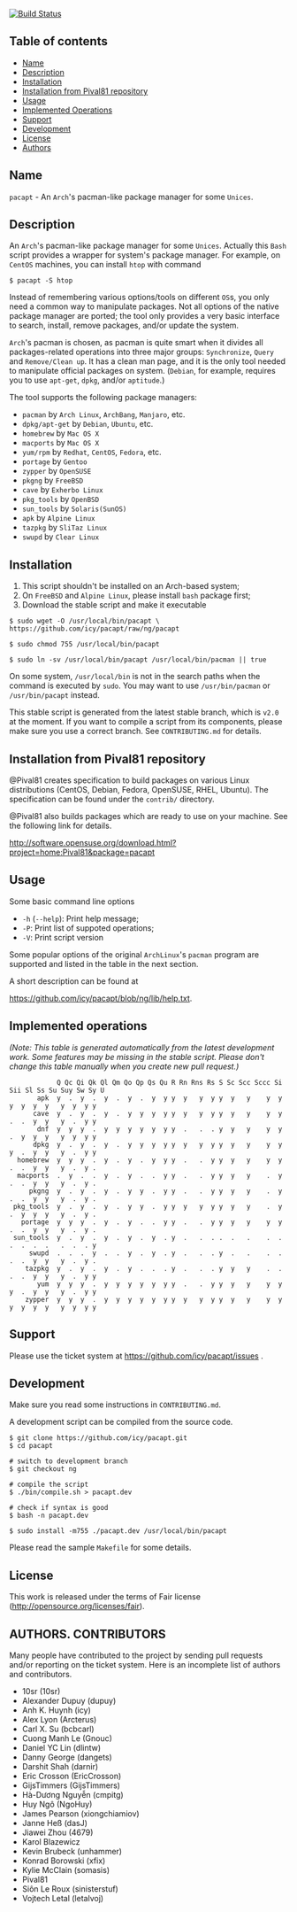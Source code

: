 [![Build Status](https://travis-ci.org/icy/pacapt.svg?branch=ng)](https://travis-ci.org/icy/pacapt)

## Table of contents

* [Name](#name)
* [Description](#description)
* [Installation](#installation)
* [Installation from Pival81 repository](#installation-from-pival81-repository)
* [Usage](#usage)
* [Implemented Operations](#implemented-operations)
* [Support](#support)
* [Development](#development)
* [License](#license)
* [Authors](#authors-contributors)

## Name

`pacapt` - An `Arch`'s pacman-like package manager for some `Unices`.

## Description

An `Arch`'s pacman-like package manager for some `Unices`.
Actually this `Bash` script provides a wrapper for system's package manager.
For example, on `CentOS` machines, you can install `htop` with command

    $ pacapt -S htop

Instead of remembering various options/tools on different `OS`s, you only
need a common way to manipulate packages. Not all options of the native
package manager are ported; the tool only provides a very basic interface
to search, install, remove packages, and/or update the system.

`Arch`'s pacman is chosen, as pacman is quite smart when it divides all
packages-related operations into three major groups:
  `Synchronize`, `Query` and `Remove/Clean up`.
It has a clean man page, and it is the only tool needed to manipulate
official packages on system.
(`Debian`, for example, requires you to use `apt-get`, `dpkg`, and/or `aptitude`.)

The tool supports the following package managers:

* `pacman`        by `Arch Linux`, `ArchBang`, `Manjaro`, etc.
* `dpkg/apt-get`  by `Debian`, `Ubuntu`, etc.
* `homebrew`      by `Mac OS X`
* `macports`      by `Mac OS X`
* `yum/rpm`       by `Redhat`, `CentOS`, `Fedora`, etc.
* `portage`       by `Gentoo`
* `zypper`        by `OpenSUSE`
* `pkgng`         by `FreeBSD`
* `cave`          by `Exherbo Linux`
* `pkg_tools`     by `OpenBSD`
* `sun_tools`     by `Solaris(SunOS)`
* `apk`           by `Alpine Linux`
* `tazpkg`        by `SliTaz Linux`
* `swupd`         by `Clear Linux`

## Installation

1. This script shouldn't be installed on an Arch-based system;
2. On `FreeBSD` and `Alpine Linux`, please install `bash` package first;
3. Download the stable script and make it executable

````
$ sudo wget -O /usr/local/bin/pacapt \
https://github.com/icy/pacapt/raw/ng/pacapt

$ sudo chmod 755 /usr/local/bin/pacapt

$ sudo ln -sv /usr/local/bin/pacapt /usr/local/bin/pacman || true
````

On some system, `/usr/local/bin` is not in the search paths when the
command is executed by `sudo`. You may want to use `/usr/bin/pacman`
or `/usr/bin/pacapt` instead.

This stable script is generated from the latest stable branch,
which is `v2.0` at the moment. If you want to compile a script
from its components, please make sure you use a correct branch.
See `CONTRIBUTING.md` for details.

## Installation from Pival81 repository

@Pival81 creates specification to build packages on various Linux
distributions (CentOS, Debian, Fedora, OpenSUSE, RHEL, Ubuntu).
The specification can be found under the `contrib/` directory.

@Pival81 also builds packages which are ready to use on your machine.
See the following link for details.

  http://software.opensuse.org/download.html?project=home:Pival81&package=pacapt

## Usage

Some basic command line options

* `-h` (`--help`): Print help message;
* `-P`: Print list of suppoted operations;
* `-V`: Print script version

Some popular options of the original `ArchLinux`'s `pacman` program
are supported and listed in the table in the next section.

A short description can be found at

  https://github.com/icy/pacapt/blob/ng/lib/help.txt.

## Implemented operations

_(Note:
This table is generated automatically from the latest development work.
Some features may be missing in the stable script. Please don't change
this table manually when you create new pull request.)_

```
            Q Qc Qi Qk Ql Qm Qo Qp Qs Qu R Rn Rns Rs S Sc Scc Sccc Si Sii Sl Ss Su Suy Sw Sy U
       apk  y  .  y  .  y  .  y  .  y  y y  y   y  y y  y   y    y  y   y  y  y  y   y  y  y y
      cave  y  .  y  .  y  .  y  y  y  y y  y   y  y y  y   y    y  y   .  .  y  y   y  .  y y
       dnf  y  y  y  .  y  y  y  y  y  y y  .   .  . y  y   y    y  y   .  y  y  y   y  y  y y
      dpkg  y  .  y  .  y  .  y  y  y  y y  y   y  y y  y   y    y  y   y  .  y  y   y  .  y y
  homebrew  y  y  y  .  y  .  y  .  y  y y  .   .  y y  y   y    y  y   .  .  y  y   y  .  y .
  macports  .  y  .  .  y  .  y  .  .  y y  .   .  y y  y   y    .  y   .  .  y  y   y  .  y .
     pkgng  y  .  y  .  y  .  y  y  .  y y  .   .  y y  y   y    .  y   .  .  y  y   y  .  y .
 pkg_tools  y  .  y  .  y  .  y  y  .  y y  y   y  y y  y   y    .  y   .  y  y  y   y  .  y .
   portage  y  y  y  .  y  .  y  .  .  y y  .   .  y y  y   y    y  y   .  .  y  y   y  .  y .
 sun_tools  y  .  y  .  y  .  y  .  y  . y  .   .  . .  .   .    .  .   .  .  .  .   .  .  . y
     swupd  .  .  .  y  .  .  y  .  y  . y  .   .  . y  .   .    .  .   .  .  y  y   y  .  y .
    tazpkg  y  .  y  .  y  .  y  .  .  . y  .   .  . y  y   y    .  .   .  .  y  y   y  .  y y
       yum  y  y  y  .  y  y  y  y  y  y y  .   .  y y  y   y    y  y   y  .  y  y   y  .  y y
    zypper  y  y  y  .  y  y  y  y  y  y y  y   y  y y  y   y    y  y   y  y  y  y   y  y  y y
```

## Support

Please use the ticket system at https://github.com/icy/pacapt/issues .

## Development

Make sure you read some instructions in `CONTRIBUTING.md`.

A development script can be compiled from the source code.

````
$ git clone https://github.com/icy/pacapt.git
$ cd pacapt

# switch to development branch
$ git checkout ng

# compile the script
$ ./bin/compile.sh > pacapt.dev

# check if syntax is good
$ bash -n pacapt.dev

$ sudo install -m755 ./pacapt.dev /usr/local/bin/pacapt
````

Please read the sample `Makefile` for some details.

## License

This work is released under the terms of Fair license
(http://opensource.org/licenses/fair).

## AUTHORS. CONTRIBUTORS

Many people have contributed to the project by sending pull requests
and/or reporting on the ticket system. Here is an incomplete list of
authors and contributors.

* 10sr (10sr)
* Alexander Dupuy (dupuy)
* Anh K. Huynh (icy)
* Alex Lyon (Arcterus)
* Carl X. Su (bcbcarl)
* Cuong Manh Le (Gnouc)
* Daniel YC Lin (dlintw)
* Danny George (dangets)
* Darshit Shah (darnir)
* Eric Crosson (EricCrosson)
* GijsTimmers (GijsTimmers)
* Hà-Dương Nguyễn (cmpitg)
* Huy Ngô (NgoHuy)
* James Pearson (xiongchiamiov)
* Janne Heß (dasJ)
* Jiawei Zhou (4679)
* Karol Blazewicz
* Kevin Brubeck (unhammer)
* Konrad Borowski (xfix)
* Kylie McClain (somasis)
* Pival81
* Siôn Le Roux (sinisterstuf)
* Vojtech Letal (letalvoj)
